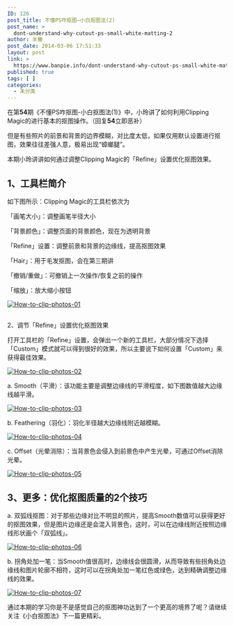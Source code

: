 ```yaml
---
ID: 126
post_title: 不懂PS咋抠图—小白抠图法(2)
post_name: >
  dont-understand-why-cutout-ps-small-white-matting-2
author: 半撇
post_date: 2014-03-06 17:51:33
layout: post
link: >
  https://www.banpie.info/dont-understand-why-cutout-ps-small-white-matting-2/
published: true
tags: [ ]
categories:
  - 未分类
---
```

在第**54**期《不懂PS咋抠图-小白抠图法(1)》中，小玲讲了如何利用Clipping Magic的进行基本的抠图操作。（回复**54**立即恶补）

但是有些照片的前景和背景的边界模糊，对比度太低，如果仅用默认设置进行抠图，效果往往差强人意，极易出现“蟑螂腿”。

本期小玲讲讲如何通过调整Clipping Magic的「Refine」设置优化抠图效果。

## 1、工具栏简介

如下图所示：Clipping Magic的工具栏依次为

「画笔大小」：调整画笔半径大小

「背景颜色」：调整页面的背景颜色，现在为透明背景

「Refine」设置：调整前景和背景的边缘线，提高抠图效果

「Hair」：用于毛发抠图，会在第三期讲

「撤销/重做」：可撤销上一次操作/恢复之前的操作

「缩放」：放大缩小按钮

[![How-to-clip-photos-01][1]][1]

## 

2、调节「Refine」设置优化抠图效果

打开工具栏的「Refine」设置，会弹出一个新的工具栏，大部分情况下选择「Custom」模式就可以得到很好的效果，所以主要说下如何设置「Custom」来获得最佳效果。

[![How-to-clip-photos-02][2]][2]

a. Smooth（平滑）：该功能主要是调整边缘线的平滑程度，如下图数值越大边缘线越平滑。

[![How-to-clip-photos-03][3]][3]

b. Feathering（羽化）：羽化半径越大边缘线附近越模糊。

[![How-to-clip-photos-04][4]][4]

c. Offset（光晕消除）：当背景色会侵入到前景色中产生光晕，可通过Offset消除光晕。

[![How-to-clip-photos-05][5]][5]

## 3、更多：优化抠图质量的2个技巧

a. 双弧线抠图：对于那些边缘对比不明显的照片，提高Smooth数值可以获得更好的抠图效果，但是图片边缘还是会混入背景色，这时，可以在边缘线附近按照边缘线形状画个「双弧线」。

[![How-to-clip-photos-06][6]][6]

b. 拐角处加一笔：当Smooth值很高时，边缘线会很圆滑，从而导致有些拐角处边缘线和图片轮廓不相符，这时可以在拐角处加一笔红色或绿色，达到精确调整边缘线的效果。

[![How-to-clip-photos-07][7]][7]

通过本期的学习你是不是感觉自己的抠图神功达到了一个更高的境界了呢？请继续关注《小白抠图法》下一篇更精彩。

 [1]: http://www.banpie.info/wp-content/uploads/2014/03/How-to-clip-photos-01.jpg
 [2]: http://www.banpie.info/wp-content/uploads/2014/03/How-to-clip-photos-02.jpg
 [3]: http://www.banpie.info/wp-content/uploads/2014/03/How-to-clip-photos-03.jpg
 [4]: http://www.banpie.info/wp-content/uploads/2014/03/How-to-clip-photos-04.jpg
 [5]: http://www.banpie.info/wp-content/uploads/2014/03/How-to-clip-photos-05.jpg
 [6]: http://www.banpie.info/wp-content/uploads/2014/03/How-to-clip-photos-06.jpg
 [7]: http://www.banpie.info/wp-content/uploads/2014/03/How-to-clip-photos-07.jpg